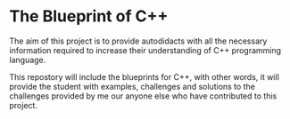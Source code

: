 # The Blueprint of C++
The aim of this project is to provide autodidacts with all the necessary information required to increase their understanding of C++ programming language.

This repostory will include the blueprints for C++, with other words, it will provide the student with examples, challenges and solutions to the challenges provided by me our anyone else who have contributed to this project.
